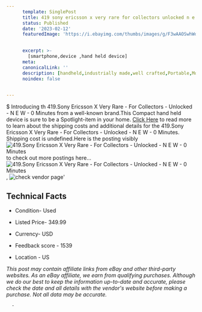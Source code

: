 ```yaml
---
      template: SinglePost
      title: 419 sony ericsson x very rare for collectors unlocked n e w 0 minutes
      status: Published
      date: '2023-02-12'
      featuredImage: 'https://i.ebayimg.com/thumbs/images/g/F3wAAOSwhWdj54by/s-l225.jpg'
       

      excerpt: >-
        [smartphone,device ,hand held device]
      meta:
      canonicalLink: ''
      description: [handheld,industrially made,well crafted,Portable,Mobile,Compact,Convenient,Lightweight,Maneuverable,Man-portable,Miniature,Carriable,Hand-held,Light,Holdable,Transportable,Mobile device,Pocket-sized,On-the-go,Wireless,Cordless,Compact size,Convenient size, smartphone,device ,hand held device]
      noindex: false
      

---
```

$
      Introducing th 419.Sony Ericsson X Very Rare - For Collectors - Unlocked - N E W - 0 Minutes from a well-known brand.This Compact hand held device is sure to be a Spotlight-item in your home. [Click Here](https://www.ebay.com/itm/165933917866?hash=item26a26ea6aa%3Ag%3AF3wAAOSwhWdj54by&mkevt=1&mkcid=1&mkrid=711-53200-19255-0&campid=%253CePNCampaignId%253E&customid=%253CreferenceId%253E&toolid=10049) to read more to learn about the shipping costs and additional details for the 419.Sony Ericsson X Very Rare - For Collectors - Unlocked - N E W - 0 Minutes. Shipping cost is undefined.Here is the posting visibly ![419.Sony Ericsson X Very Rare - For Collectors - Unlocked - N E W - 0 Minutes](https://i.ebayimg.com/thumbs/images/g/F3wAAOSwhWdj54by/s-l225.jpg) to check out more postings here... ![419.Sony Ericsson X Very Rare - For Collectors - Unlocked - N E W - 0 Minutes](https://i.ebayimg.com/images/g/F3wAAOSwhWdj54by/s-l1600.jpg), ![check vendor page](https://origin-galleryplus.ebayimg.com/ws/web/165933917866_2_0_1/225x225.jpg,https://origin-galleryplus.ebayimg.com/ws/web/165933917866_3_0_1/225x225.jpg,https://origin-galleryplus.ebayimg.com/ws/web/165933917866_4_0_1/225x225.jpg,https://origin-galleryplus.ebayimg.com/ws/web/165933917866_5_0_1/225x225.jpg,https://origin-galleryplus.ebayimg.com/ws/web/165933917866_6_0_1/225x225.jpg,https://origin-galleryplus.ebayimg.com/ws/web/165933917866_7_0_1/225x225.jpg)'

      

 ## Technical Facts 



     
      

 - Condition- Used 


      

 - Listed Price- 349.99 


      

 - Currency- USD 


      

 - Feedback score - 1539 


      

 - Location - US 


      
      

 *_This post may contain affiliate links from eBay and other third-party websites. As an eBay affiliate, we earn from qualifying purchases. Although we do our best to keep the information up-to-date and accurate, please check the date and all details with the vendor's website before making a purchase. Not all data may be accurate._*




      -
